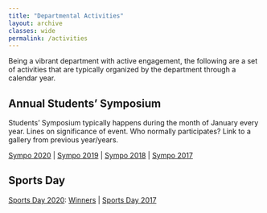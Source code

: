 ```yaml
---
title: "Departmental Activities"
layout: archive
classes: wide
permalink: /activities
---
```

Being a vibrant department with active engagement, the following are a set of activities that are typically organized by the department through a calendar year.

## Annual Students’ Symposium
Students’ Symposium typically happens during the month of January every year.
Lines on significance of event.
Who normally participates?
Link to a gallery from previous year/years.

<a href="https://materials.iisc.ac.in/sympo/">Sympo 2020</a> | 
<a href="https://sites.google.com/view/sympo2019-materials-iisc-in/">Sympo 2019</a> | 
<a href="https://materials.iisc.ac.in/summary-of-the-31st-annual-symposium/">Sympo 2018</a> | 
<a href="https://drive.google.com/drive/folders/0ByDfGPBTDTJWQnkxajk3VUhucWs/">Sympo 2017</a>

## Sports Day
<a href="https://materials.iisc.ac.in/blog/2019/12/25/11-jan-2020-sports-day/">Sports Day 2020</a>: 
<a href="https://materials.iisc.ac.in/wp-content/uploads/2020/01/Winners-Soprts-Day-2020.pdf">Winners</a> | 
<a href="https://drive.google.com/drive/folders/1f5V07hXaYL4M0KJCcbDiMsPdazQ7NoXv">Sports Day 2017</a>

